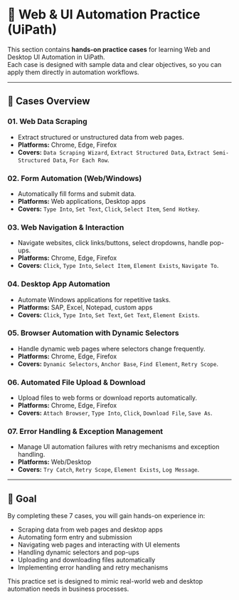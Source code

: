 # 📘 Web & UI Automation Practice (UiPath)

This section contains **hands-on practice cases** for learning Web and Desktop UI Automation in UiPath.  
Each case is designed with sample data and clear objectives, so you can apply them directly in automation workflows.

---

## 📂 Cases Overview

### 01. Web Data Scraping
- Extract structured or unstructured data from web pages.  
- **Platforms:** Chrome, Edge, Firefox  
- **Covers:** `Data Scraping Wizard`, `Extract Structured Data`, `Extract Semi-Structured Data`, `For Each Row`.

### 02. Form Automation (Web/Windows)
- Automatically fill forms and submit data.  
- **Platforms:** Web applications, Desktop apps  
- **Covers:** `Type Into`, `Set Text`, `Click`, `Select Item`, `Send Hotkey`.

### 03. Web Navigation & Interaction
- Navigate websites, click links/buttons, select dropdowns, handle pop-ups.  
- **Platforms:** Chrome, Edge, Firefox  
- **Covers:** `Click`, `Type Into`, `Select Item`, `Element Exists`, `Navigate To`.

### 04. Desktop App Automation
- Automate Windows applications for repetitive tasks.  
- **Platforms:** SAP, Excel, Notepad, custom apps  
- **Covers:** `Click`, `Type Into`, `Set Text`, `Get Text`, `Element Exists`.

### 05. Browser Automation with Dynamic Selectors
- Handle dynamic web pages where selectors change frequently.  
- **Platforms:** Chrome, Edge, Firefox  
- **Covers:** `Dynamic Selectors`, `Anchor Base`, `Find Element`, `Retry Scope`.

### 06. Automated File Upload & Download
- Upload files to web forms or download reports automatically.  
- **Platforms:** Chrome, Edge, Firefox  
- **Covers:** `Attach Browser`, `Type Into`, `Click`, `Download File`, `Save As`.

### 07. Error Handling & Exception Management
- Manage UI automation failures with retry mechanisms and exception handling.  
- **Platforms:** Web/Desktop  
- **Covers:** `Try Catch`, `Retry Scope`, `Element Exists`, `Log Message`.

---

## 🎯 Goal
By completing these 7 cases, you will gain hands-on experience in:  
- Scraping data from web pages and desktop apps  
- Automating form entry and submission  
- Navigating web pages and interacting with UI elements  
- Handling dynamic selectors and pop-ups  
- Uploading and downloading files automatically  
- Implementing error handling and retry mechanisms  

This practice set is designed to mimic real-world web and desktop automation needs in business processes.

